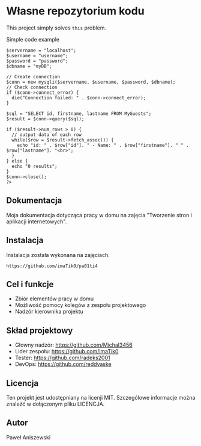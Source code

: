 # Własne repozytorium kodu
 
This project simply solves `this` problem.
 
Simple code example 
 
```<?php
$servername = "localhost";
$username = "username";
$password = "password";
$dbname = "myDB";

// Create connection
$conn = new mysqli($servername, $username, $password, $dbname);
// Check connection
if ($conn->connect_error) {
  die("Connection failed: " . $conn->connect_error);
}

$sql = "SELECT id, firstname, lastname FROM MyGuests";
$result = $conn->query($sql);

if ($result->num_rows > 0) {
  // output data of each row
  while($row = $result->fetch_assoc()) {
    echo "id: " . $row["id"]. " - Name: " . $row["firstname"]. " " . $row["lastname"]. "<br>";
  }
} else {
  echo "0 results";
}
$conn->close();
?>
```
 
## Dokumentacja
 
Moja dokumentacja dotycząca pracy w domu na zajęcia "Tworzenie stron i aplikacji internetowych".
 
## Instalacja
 
Instalacja została wykonana na zajęciach.
 
```
https://github.com/imaTik0/pa01ti4
```
 
## Cel i funkcje
 
* Zbiór elementów pracy w domu
* Możliwość pomocy kolegów z zespołu projektowego
* Nadzór kierownika projektu
 
## Skład projektowy
 
* Głowny nadzór: https://github.com/Michal3456
* Lider zespołu: https://github.com/imaTik0
* Tester: https://github.com/radeks2001
* DevOps: https://github.com/reddvaske
 
## Licencja
 
Ten projekt jest udostępniany na licenji MIT. Szczególowe informacje można znaleźć w dołączonym pliku LICENCJA.
 
## Autor
 
Paweł Aniszewski
